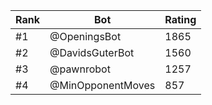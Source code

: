 Rank|Bot|Rating
---|---|---
#1|@OpeningsBot|1865
#2|@DavidsGuterBot|1560
#3|@pawnrobot|1257
#4|@MinOpponentMoves|857
